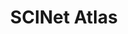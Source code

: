 ---
title: SCINet Atlas
description: Guide to Atlas

categories: [Resources]
redirect_to: https://www.hpc.msstate.edu/computing/atlas

---
